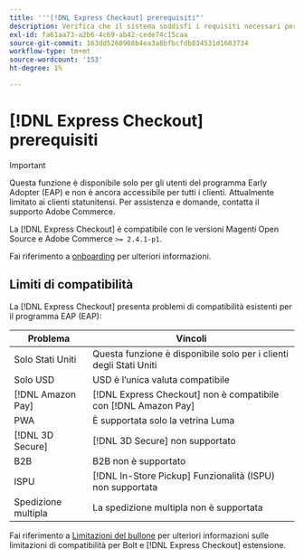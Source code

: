 ```yaml
---
title: '''[!DNL Express Checkout] prerequisiti"'
description: Verifica che il sistema soddisfi i requisiti necessari per utilizzare il [!DNL Express Checkout] per l'estensione Adobe Commerce.
exl-id: fa61aa73-a2b6-4c69-ab42-cede74c15caa
source-git-commit: 163dd5260908b4ea3a8bfbcfdb834531d1603734
workflow-type: tm+mt
source-wordcount: '153'
ht-degree: 1%

---
```


# [!DNL Express Checkout] prerequisiti

>[!IMPORTANT]
>
> Questa funzione è disponibile solo per gli utenti del programma Early Adopter (EAP) e non è ancora accessibile per tutti i clienti. Attualmente limitato ai clienti statunitensi. Per assistenza e domande, contatta il supporto Adobe Commerce.

La [!DNL Express Checkout] è compatibile con le versioni Magenti Open Source e Adobe Commerce `>= 2.4.1-p1`.

Fai riferimento a [onboarding](../express-checkout/onboarding.md) per ulteriori informazioni.

## Limiti di compatibilità

La [!DNL Express Checkout] presenta problemi di compatibilità esistenti per il programma EAP (EAP):

| **Problema** | **Vincoli** |
|----------------|-----------------|
| Solo Stati Uniti | Questa funzione è disponibile solo per i clienti degli Stati Uniti |
| Solo USD | USD è l’unica valuta compatibile |
| [!DNL Amazon Pay] | [!DNL Express Checkout] non è compatibile con [!DNL Amazon Pay] |
| PWA | È supportata solo la vetrina Luma |
| [!DNL 3D Secure] | [!DNL 3D Secure] non supportato |
| B2B | B2B non è supportato |
| ISPU | [!DNL In-Store Pickup] Funzionalità (ISPU) non supportata |
| Spedizione multipla | La spedizione multipla non è supportata |

Fai riferimento a [Limitazioni del bullone](https://help.bolt.com/integrations/adobe-express-checkout/set-up/#limitations) per ulteriori informazioni sulle limitazioni di compatibilità per Bolt e [!DNL Express Checkout] estensione.
